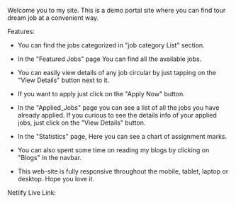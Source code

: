 Welcome you to my site.
This is a demo portal site where you can find tour dream job at a convenient way.

Features:
* You can find the jobs categorized in "job category List" section.

* In the "Featured Jobs" page You can find all the available jobs.
* You can easily view details of any job circular by just tapping on the "View Details" button next to it.
* If you want to apply just click on the "Apply Now" button.

* In the "Applied_Jobs" page you can see a list of all the jobs you have already applied. If you curious to see the details info of your applied jobs, just click on the "View Details" button.

* In the "Statistics" page, Here you can see a chart of assignment marks.

* You can also spent some time on reading my blogs by clicking on "Blogs" in the navbar.

* This web-site is fully responsive throughout the mobile, tablet, laptop or desktop. Hope you love it.


Netlify Live Link:

